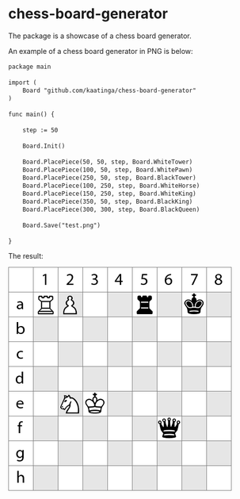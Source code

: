 # chess-board-generator

The package is a showcase of a chess board generator.

An example of a chess board generator in PNG is below:

```
package main

import (
	Board "github.com/kaatinga/chess-board-generator"
)

func main() {

	step := 50

	Board.Init()

	Board.PlacePiece(50, 50, step, Board.WhiteTower)
	Board.PlacePiece(100, 50, step, Board.WhitePawn)
	Board.PlacePiece(250, 50, step, Board.BlackTower)
	Board.PlacePiece(100, 250, step, Board.WhiteHorse)
	Board.PlacePiece(150, 250, step, Board.WhiteKing)
	Board.PlacePiece(350, 50, step, Board.BlackKing)
	Board.PlacePiece(300, 300, step, Board.BlackQueen)

	Board.Save("test.png")

}
```

The result:

![The result](test.png)
